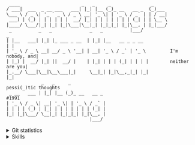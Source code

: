 ```
 ____                       _   _     _               _     
/ ___|  ___  _ __ ___   ___| |_| |__ (_)_ __   __ _  (_)___ 
\___ \ / _ \| '_ ` _ \ / _ \ __| '_ \| | '_ \ / _` | | / __|
 ___) | (_) | | | | | |  __/ |_| | | | | | | | (_| | | \__ \
|____/ \___/|_| |_| |_|\___|\__|_| |_|_|_| |_|\__, | |_|___/
 _          _   _              _   _          |___/                        _
| |__   ___| |_| |_ ___ _ __  | |_| |__   __ _ _ __                       | |
| '_ \ / _ \ __| __/ _ \ '__| | __| '_ \ / _` | '_ \         I'm nobody, and|
| |_) |  __/ |_| ||  __/ |    | |_| | | | (_| | | | |        neither are you|
|_.__/ \___|\__|\__\___|_|     \__|_| |_|\__,_|_| |_|                     |_|
             _   _     _                                             pessi(_)tic thoughts
 _ __   ___ | |_| |__ (_)_ __   __ _                                                  #1991
| '_ \ / _ \| __| '_ \| | '_ \ / _` | 
| | | | (_) | |_| | | | | | | | (_| |
|_| |_|\___/ \__|_| |_|_|_| |_|\__, |
                               |___/ 
 ```

<details close="true">
 <summary>Git statistics</summary>
 <img height="150px" src="https://github-readme-stats.vercel.app/api?username=test2user-aqil&show_icons=true&theme=github_dark&hide_border=true&hide_title=true&count_private=true" />
 <img height="150px" src="https://github-readme-stats.vercel.app/api/top-langs/?username=test2user-aqil&hide=html&layout=compact&theme=github_dark&hide_border=true" />
</details>


<details close="true">
  <summary>Skills</summary>
  <p align="center">
   <img src="https://skillicons.dev/icons?theme=dark&perline=9&i=bash,linux,git,github,heroku,netlify,vscode,html,css,js,tailwind,react,svelte,astro,python,c,cpp,rust" />
  </p>
</details>
